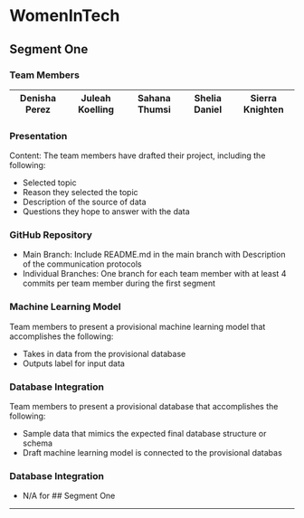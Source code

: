 # WomenInTech

## Segment One 
### Team Members 
Denisha Perez | Juleah Koelling| Sahana Thumsi| Shelia Daniel | Sierra Knighten
------------ | -------------  | ------------- | ------------- | -------------

### Presentation 
Content: The team members have drafted their project, including the following:

- Selected topic
- Reason they selected the topic
- Description of the source of data
- Questions they hope to answer with the data

### GitHub Repository 
- Main Branch: Include README.md in the main branch with  Description of the communication protocols
- Individual Branches: One branch for each team member with at least 4 commits per team member during the first segment

### Machine Learning Model
Team members to present a provisional machine learning model that accomplishes the following:
- Takes in data from the provisional database
- Outputs label for input data

### Database Integration
Team members to present a provisional database that accomplishes the following:
- Sample data that mimics the expected final database structure or schema
- Draft machine learning model is connected to the provisional databas

### Database Integration
- N/A for ## Segment One 

<hr> 